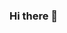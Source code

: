 ### Hi there 👋

<!--
**Remek953/Remek953** is a ✨ _special_ ✨ repository because its `README.md` (this file) appears on your GitHub profile.
### Hi there, I am Remek

- I am a highly motivated and ambitious person,
- I am person that strives to learn more,
- I am looking forward to working with you.

## Check my:
[<img align="left" alt="www.remek.site" width="22px" src="https://raw.githubusercontent.com/iconic/open-iconic/master/svg/globe.svg" />][website]
[<img align="left" alt="https://useiconic.com/open-iconic/svg/bold.svg" width="22px" src="https://cdn.jsdelivr.net/npm/simple-icons@v3/icons/linkedin.svg" />][linkedin]
[<img align="left" alt="www.linkedin.com/in/remigiusz-kosiorek" width="22px" src="https://cdn.jsdelivr.net/npm/simple-icons@v3/icons/linkedin.svg" />][linkedin]

